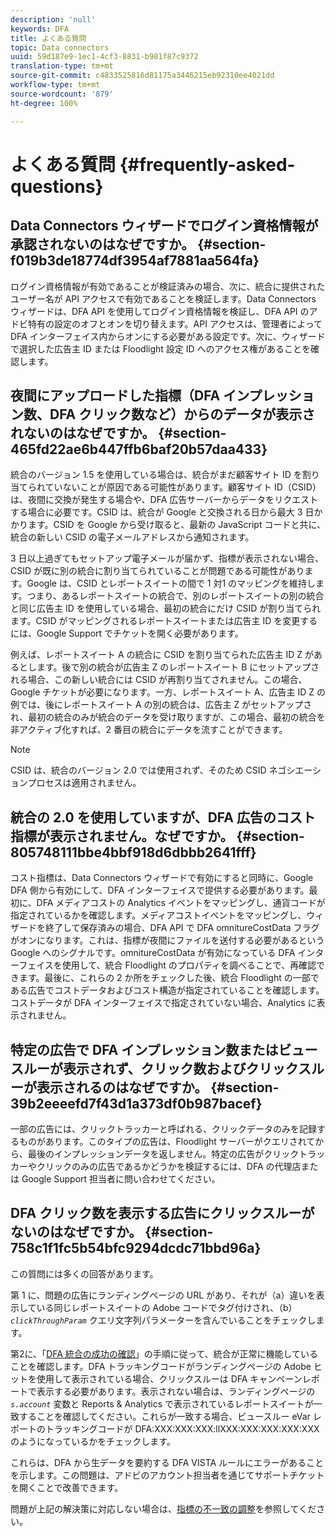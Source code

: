 ```yaml
---
description: 'null'
keywords: DFA
title: よくある質問
topic: Data connectors
uuid: 59d187e9-1ec1-4cf3-8831-b981f87c9372
translation-type: tm+mt
source-git-commit: c4833525816d81175a3446215eb92310ee4021dd
workflow-type: tm+mt
source-wordcount: '879'
ht-degree: 100%

---
```



# よくある質問 {#frequently-asked-questions}

## Data Connectors ウィザードでログイン資格情報が承認されないのはなぜですか。 {#section-f019b3de18774df3954af7881aa564fa}

ログイン資格情報が有効であることが検証済みの場合、次に、統合に提供されたユーザー名が API アクセスで有効であることを検証します。Data Connectors ウィザードは、DFA API を使用してログイン資格情報を検証し、DFA API のアドビ特有の設定のオフとオンを切り替えます。API アクセスは、管理者によって DFA インターフェイス内からオンにする必要がある設定です。次に、ウィザードで選択した広告主 ID または Floodlight 設定 ID へのアクセス権があることを確認します。

## 夜間にアップロードした指標（DFA インプレッション数、DFA クリック数など）からのデータが表示されないのはなぜですか。 {#section-465fd22ae6b447ffb6baf20b57daa433}

統合のバージョン 1.5 を使用している場合は、統合がまだ顧客サイト ID を割り当てられていないことが原因である可能性があります。顧客サイト ID（CSID）は、夜間に交換が発生する場合や、DFA 広告サーバーからデータをリクエストする場合に必要です。CSID は、統合が Google と交換される日から最大 3 日かかります。CSID を Google から受け取ると、最新の JavaScript コードと共に、統合の新しい CSID の電子メールアドレスから通知されます。

3 日以上過ぎてもセットアップ電子メールが届かず、指標が表示されない場合、CSID が既に別の統合に割り当てられていることが問題である可能性があります。Google は、CSID とレポートスイートの間で 1 対1 のマッピングを維持します。つまり、あるレポートスイートの統合で、別のレポートスイートの別の統合と同じ広告主 ID を使用している場合、最初の統合にだけ CSID が割り当てられます。CSID がマッピングされるレポートスイートまたは広告主 ID を変更するには、Google Support でチケットを開く必要があります。

例えば、レポートスイート A の統合に CSID を割り当てられた広告主 ID Z があるとします。後で別の統合が広告主 Z のレポートスイート B にセットアップされる場合、この新しい統合には CSID が再割り当てされません。この場合、Google チケットが必要になります。一方、レポートスイート A、広告主 ID Z の例では、後にレポートスイート A の別の統合は、広告主 Z がセットアップされ、最初の統合のみが統合のデータを受け取りますが、この場合、最初の統合を非アクティブ化すれば、2 番目の統合にデータを流すことができます。

>[!NOTE]
>
>CSID は、統合のバージョン 2.0 では使用されず、そのため CSID ネゴシエーションプロセスは適用されません。

## 統合の 2.0 を使用していますが、DFA 広告のコスト指標が表示されません。なぜですか。 {#section-805748111bbe4bbf918d6dbbb2641fff}

コスト指標は、Data Connectors ウィザードで有効にすると同時に、Google DFA 側から有効にして、DFA インターフェイスで提供する必要があります。最初に、DFA メディアコストの Analytics イベントをマッピングし、通貨コードが指定されているかを確認します。メディアコストイベントをマッピングし、ウィザードを終了して保存済みの場合、DFA API で DFA omnitureCostData フラグがオンになります。これは、指標が夜間にファイルを送付する必要があるという Google へのシグナルです。omnitureCostData が有効になっている DFA インターフェイスを使用して、統合 Floodlight のプロパティを調べることで、再確認できます。最後に、これらの 2 か所をチェックした後、統合 Floodlight の一部である広告でコストデータおよびコスト構造が指定されていることを確認します。コストデータが DFA インターフェイスで指定されていない場合、Analytics に表示されません。

## 特定の広告で DFA インプレッション数またはビュースルーが表示されず、クリック数およびクリックスルーが表示されるのはなぜですか。 {#section-39b2eeeefd7f43d1a373df0b987bacef}

一部の広告には、クリックトラッカーと呼ばれる、クリックデータのみを記録するものがあります。このタイプの広告は、Floodlight サーバーがクエリされてから、最後のインプレッションデータを返しません。特定の広告がクリックトラッカーやクリックのみの広告であるかどうかを検証するには、DFA の代理店または Google Support 担当者に問い合わせてください。

## DFA クリック数を表示する広告にクリックスルーがないのはなぜですか。 {#section-758c1f1fc5b54bfc9294dcdc71bbd96a}

この質問には多くの回答があります。

第 1 に、問題の広告にランディングページの URL があり、それが（a）違いを表示している同じレポートスイートの Adobe コードでタグ付けされ、（b）*`clickThroughParam`* クエリ文字列パラメーターを含んでいることをチェックします。

第2に、「[DFA 統合の成功の確認](../dfa-data-connector-analytics/dfa-integration.md)」の手順に従って、統合が正常に機能していることを確認します。DFA トラッキングコードがランディングページの Adobe ヒットを使用して表示されている場合、クリックスルーは DFA キャンペーンレポートで表示する必要があります。表示されない場合は、ランディングページの *`s.account`* 変数と Reports &amp; Analytics で表示されているレポートスイートが一致することを確認してください。これらが一致する場合、ビュースルー eVar レポートのトラッキングコードが DFA:XXX:XXX:XXX:llXXX:XXX:XXX:XXX:XXX のようになっているかをチェックします。

これらは、DFA から生データを要約する DFA VISTA ルールにエラーがあることを示します。この問題は、アドビのアカウント担当者を通じてサポートチケットを開くことで改善できます。

問題が上記の解決策に対応しない場合は、[指標の不一致の調整](../dfa-data-connector-analytics/dfa-reconciling-metric-discrepancies.md)を参照してください。

